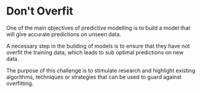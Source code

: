 # Don't Overfit

One of the main objectives of predictive modelling is to build a model that will give accurate predictions on unseen data.

A necessary step in the building of models is to ensure that they have not overfit the training data, which leads to sub optimal predictions on new data.

The purpose of this challenge is to stimulate research and highlight existing algorithms, techniques or strategies that can be used to guard against overfitting.

